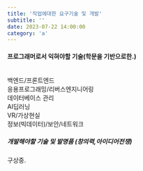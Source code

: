 ```yaml
---
title: '직업에대한 요구기술 및 개발'
subtitle: ''
date: 2023-07-22 14:00:00
category: 'a'
---
```

#### 프로그래머로서 익혀야할 기술(학문을 기반으로한.)
<br />
백엔드/프론트엔드
<br />
응용프로그래밍/리버스엔지니어링
<br />
데이터베이스 관리 
<br />
AI딥러닝 
<br />
VR/가상현실
<br />
정보(빅데이터)/보안/네트워크

##### 개발해야할 기술 및 발명품 (창의력,아이디어전쟁)
구상중.


